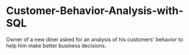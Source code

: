 # Customer-Behavior-Analysis-with-SQL
Owner of a new diner asked for an analysis of his customers' behavior  to help him make better business decisions.
